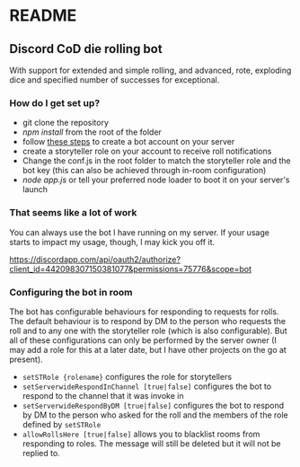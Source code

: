 # README #

## Discord CoD die rolling bot ##

With support for extended and simple rolling, and advanced, rote, exploding dice and specified number of successes for exceptional.


### How do I get set up? ###

* git clone the repository
* _npm install_ from the root of the folder
* follow [these steps](https://github.com/reactiflux/discord-irc/wiki/Creating-a-discord-bot-&-getting-a-token) to create a bot account on your server
* create a storyteller role on your account to receive roll notifications
* Change the conf.js in the root folder to match the storyteller role and the bot key (this can also be achieved through in-room configuration)
* _node app.js_ or tell your preferred node loader to boot it on your server's launch


### That seems like a lot of work ###

You can always use the bot I have running on my server. If your usage starts to impact my usage, though, I may kick you off it.

https://discordapp.com/api/oauth2/authorize?client_id=442098307150381077&permissions=75776&scope=bot


### Configuring the bot in room ###

The bot has configurable behaviours for responding to requests for rolls. The default behaviour is to respond by DM to the person who requests the roll and to any one with the storyteller role (which is also configurable).
But all of these configurations can only be performed by the server owner (I may add a role for this at a later date, but I have other projects on the go at present).

* `setSTRole {rolename}` configures the role for storytellers
* `setServerwideRespondInChannel [true|false]` configures the bot to respond to the channel that it was invoke in
* `setServerwideRespondByDM [true|false]` configures the bot to respond by DM to the person who asked for the roll and the members of the role defined by `setSTRole`
* `allowRollsHere [true|false]` allows you to blacklist rooms from responding to roles. The message will still be deleted but it will not be replied to.
